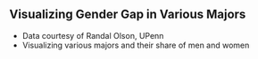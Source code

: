 ## Visualizing Gender Gap in Various Majors
- Data courtesy of Randal Olson, UPenn
- Visualizing various majors and their share of men and women
